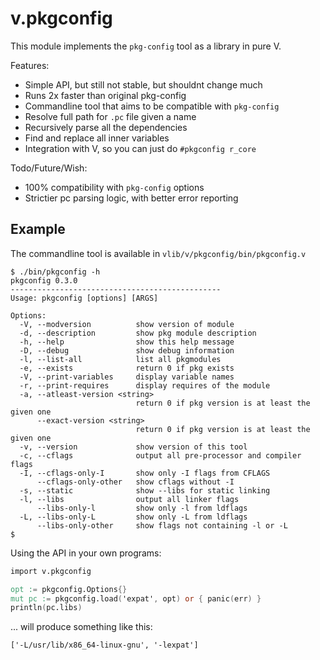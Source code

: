 v.pkgconfig
===========

This module implements the `pkg-config` tool as a library in pure V.

Features:

* Simple API, but still not stable, but shouldnt change much
* Runs 2x faster than original pkg-config
* Commandline tool that aims to be compatible with `pkg-config`
* Resolve full path for `.pc` file given a name
* Recursively parse all the dependencies
* Find and replace all inner variables
* Integration with V, so you can just do `#pkgconfig r_core`

Todo/Future/Wish:

* 100% compatibility with `pkg-config` options
* Strictier pc parsing logic, with better error reporting

Example
-------

The commandline tool is available in `vlib/v/pkgconfig/bin/pkgconfig.v`

```
$ ./bin/pkgconfig -h
pkgconfig 0.3.0
-----------------------------------------------
Usage: pkgconfig [options] [ARGS]

Options:
  -V, --modversion          show version of module
  -d, --description         show pkg module description
  -h, --help                show this help message
  -D, --debug               show debug information
  -l, --list-all            list all pkgmodules
  -e, --exists              return 0 if pkg exists
  -V, --print-variables     display variable names
  -r, --print-requires      display requires of the module
  -a, --atleast-version <string>
                            return 0 if pkg version is at least the given one
      --exact-version <string>
                            return 0 if pkg version is at least the given one
  -v, --version             show version of this tool
  -c, --cflags              output all pre-processor and compiler flags
  -I, --cflags-only-I       show only -I flags from CFLAGS
      --cflags-only-other   show cflags without -I
  -s, --static              show --libs for static linking
  -l, --libs                output all linker flags
      --libs-only-l         show only -l from ldflags
  -L, --libs-only-L         show only -L from ldflags
      --libs-only-other     show flags not containing -l or -L
$
```

Using the API in your own programs:
```v
import v.pkgconfig

opt := pkgconfig.Options{}
mut pc := pkgconfig.load('expat', opt) or { panic(err) }
println(pc.libs)
```
... will produce something like this:
```
['-L/usr/lib/x86_64-linux-gnu', '-lexpat']
```
